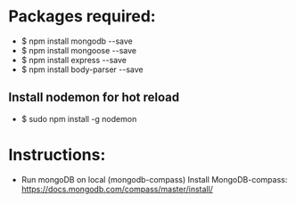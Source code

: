 # Packages required:
- $ npm install mongodb --save
- $ npm install mongoose --save
- $ npm install express --save
- $ npm install body-parser --save

## Install nodemon for hot reload
- $ sudo npm install -g nodemon


# Instructions:
- Run mongoDB on local (mongodb-compass)
Install MongoDB-compass:
https://docs.mongodb.com/compass/master/install/

